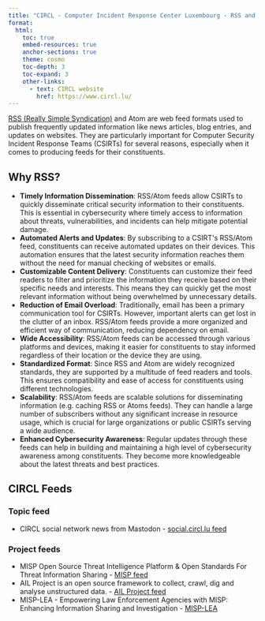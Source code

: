 ```yaml
---
title: "CIRCL - Computer Incident Response Center Luxembourg - RSS and Atom Feeds"
format:
  html:
    toc: true
    embed-resources: true
    anchor-sections: true
    theme: cosmo 
    toc-depth: 3
    toc-expand: 3
    other-links:
      - text: CIRCL website
        href: https://www.circl.lu/
---
```



[RSS (Really Simple Syndication)](https://cyber.harvard.edu/rss/rss.html) and Atom are web feed formats used to publish frequently updated information like news articles, blog entries, and updates on websites. They are particularly important for Computer Security Incident Response Teams (CSIRTs) for several reasons, especially when it comes to producing feeds for their constituents.

## Why RSS?

- **Timely Information Dissemination**: RSS/Atom feeds allow CSIRTs to quickly disseminate critical security information to their constituents. This is essential in cybersecurity where timely access to information about threats, vulnerabilities, and incidents can help mitigate potential damage.
- **Automated Alerts and Updates**: By subscribing to a CSIRT's RSS/Atom feed, constituents can receive automated updates on their devices. This automation ensures that the latest security information reaches them without the need for manual checking of websites or emails.
- **Customizable Content Delivery**: Constituents can customize their feed readers to filter and prioritize the information they receive based on their specific needs and interests. This means they can quickly get the most relevant information without being overwhelmed by unnecessary details.
- **Reduction of Email Overload**: Traditionally, email has been a primary communication tool for CSIRTs. However, important alerts can get lost in the clutter of an inbox. RSS/Atom feeds provide a more organized and efficient way of communication, reducing dependency on email.
- **Wide Accessibility**: RSS/Atom feeds can be accessed through various platforms and devices, making it easier for constituents to stay informed regardless of their location or the device they are using.
- **Standardized Format**: Since RSS and Atom are widely recognized standards, they are supported by a multitude of feed readers and tools. This ensures compatibility and ease of access for constituents using different technologies.
- **Scalability**: RSS/Atom feeds are scalable solutions for disseminating information (e.g. caching RSS or Atoms feeds). They can handle a large number of subscribers without any significant increase in resource usage, which is crucial for large organizations or public CSIRTs serving a wide audience.
- **Enhanced Cybersecurity Awareness**: Regular updates through these feeds can help in building and maintaining a high level of cybersecurity awareness among constituents. They become more knowledgeable about the latest threats and best practices.

## CIRCL Feeds

### Topic feed

- CIRCL social network news from Mastodon - [social.circl.lu feed](https://social.circl.lu/@circl.rss)

### Project feeds

- MISP Open Source Threat Intelligence Platform & Open Standards For Threat Information Sharing - [MISP feed](https://www.misp-project.org/feed.xml)
- AIL Project is an open source framework to collect, crawl, dig and analyse unstructured data. - [AIL Project feed](https://www.ail-project.org/feed.xml)
- MISP-LEA - Empowering Law Enforcement Agencies with MISP: Enhancing Information Sharing and Investigation - [MISP-LEA](https://www.misp-lea.org/feed.xml)
